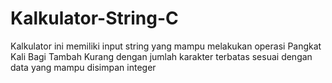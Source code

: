 # Kalkulator-String-C
Kalkulator ini memiliki input string yang mampu melakukan operasi Pangkat Kali Bagi Tambah Kurang dengan jumlah karakter terbatas sesuai dengan data yang mampu disimpan integer
